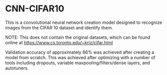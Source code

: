# CNN-CIFAR10
This is a convolutional neural network creation model designed to recognize images from the CIFAR 10 dataset and identify them. 

NOTE: This does not contain the original datasets, which can be found online at https://www.cs.toronto.edu/~kriz/cifar.html

Validation accuracy of approximately 86% was achieved after creating a model from scratch. This was achieved after optimizing with a number of tools including dropouts, variable maxpooling/filters/dense layers, and autotuners. 
